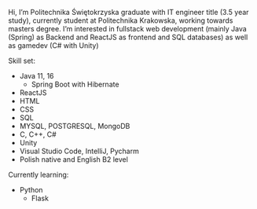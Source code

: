 Hi, I’m Politechnika Świętokrzyska graduate with IT engineer title (3.5 year study), currently student at Politechnika Krakowska, working towards masters degree.
I’m interested in fullstack web development (mainly Java (Spring) as Backend and ReactJS as frontend and SQL databases) as well as gamedev (C# with Unity)

Skill set:
  - Java 11, 16
    * Spring Boot with Hibernate
  - ReactJS
  - HTML
  - CSS
  - SQL
  - MYSQL, POSTGRESQL, MongoDB
  - C, C++, C#
  - Unity
  - Visual Studio Code, IntelliJ, Pycharm
  - Polish native and English B2 level

Currently learning:
- Python 
  * Flask

<!---
camillo29/camillo29 is a ✨ special ✨ repository because its `README.md` (this file) appears on your GitHub profile.
You can click the Preview link to take a look at your changes.
--->
